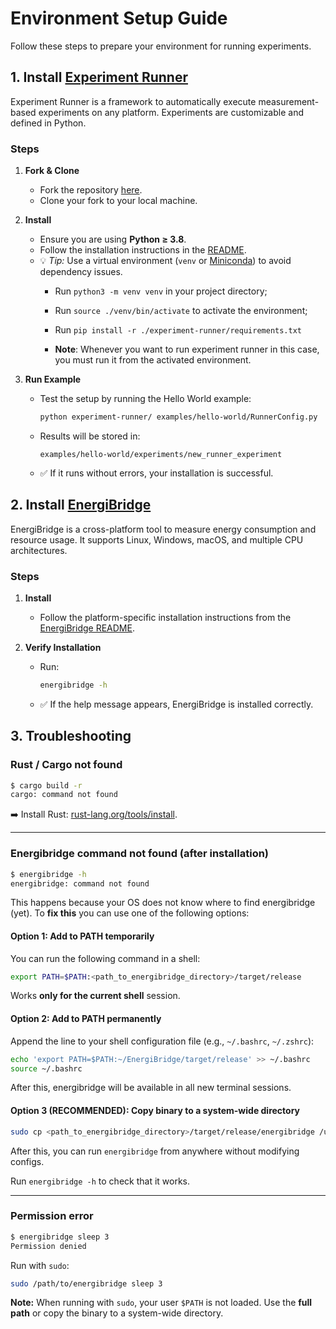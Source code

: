 # Environment Setup Guide

Follow these steps to prepare your environment for running experiments.

## 1. Install [Experiment Runner](https://github.com/S2-group/experiment-runner/tree/master)

Experiment Runner is a framework to automatically execute measurement-based experiments on any platform. Experiments are customizable and defined in Python.

### Steps

1. **Fork & Clone**

   * Fork the repository [here](https://github.com/S2-group/experiment-runner/tree/master).
   * Clone your fork to your local machine.

2. **Install**

   * Ensure you are using **Python ≥ 3.8**.
   * Follow the installation instructions in the [README](https://github.com/S2-group/experiment-runner/tree/master).
   * 💡 *Tip:* Use a virtual environment (`venv` or [Miniconda](https://docs.anaconda.com/miniconda/)) to avoid dependency issues.
        * Run `python3 -m venv venv` in your project directory;
        * Run `source ./venv/bin/activate` to activate the environment;
        * Run `pip install -r ./experiment-runner/requirements.txt`

        * **Note**: Whenever you want to run experiment runner in this case, you must run it from the activated environment.

3. **Run Example**

   * Test the setup by running the Hello World example:

     ```bash
     python experiment-runner/ examples/hello-world/RunnerConfig.py
     ```
   * Results will be stored in:

     ```
     examples/hello-world/experiments/new_runner_experiment
     ```
   * ✅ If it runs without errors, your installation is successful.


## 2. Install [EnergiBridge](https://github.com/tdurieux/EnergiBridge)

EnergiBridge is a cross-platform tool to measure energy consumption and resource usage. It supports Linux, Windows, macOS, and multiple CPU architectures.

### Steps

1. **Install**

   * Follow the platform-specific installation instructions from the [EnergiBridge README](https://github.com/tdurieux/EnergiBridge?tab=readme-ov-file#install).

2. **Verify Installation**

   * Run:

     ```bash
     energibridge -h
     ```
   * ✅ If the help message appears, EnergiBridge is installed correctly.


## 3. Troubleshooting

### Rust / Cargo not found

```bash
$ cargo build -r
cargo: command not found
```

➡️ Install Rust: [rust-lang.org/tools/install](https://www.rust-lang.org/tools/install).

---

### Energibridge command not found (after installation)

```bash
$ energibridge -h
energibridge: command not found
```

This happens because your OS does not know where to find energibridge (yet). To **fix this** you can use one of the following options:


#### Option 1: Add to PATH temporarily

You can run the following command in a shell:
```bash
export PATH=$PATH:<path_to_energibridge_directory>/target/release
```

Works **only for the current shell** session.

#### Option 2: Add to PATH permanently
Append the line to your shell configuration file (e.g., `~/.bashrc`, `~/.zshrc`):

```bash
echo 'export PATH=$PATH:~/EnergiBridge/target/release' >> ~/.bashrc
source ~/.bashrc
```

After this, energibridge will be available in all new terminal sessions.

#### Option 3 (RECOMMENDED): Copy binary to a system-wide directory
```bash
sudo cp <path_to_energibridge_directory>/target/release/energibridge /usr/local/bin/
```

After this, you can run `energibridge` from anywhere without modifying configs.

Run `energibridge -h` to check that it works.

---

### Permission error

```bash
$ energibridge sleep 3
Permission denied
```

Run with `sudo`:

```bash
sudo /path/to/energibridge sleep 3
```

**Note:** When running with `sudo`, your user `$PATH` is not loaded. Use the **full path** or copy the binary to a system-wide directory.

